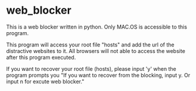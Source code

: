 # web_blocker
This is a web blocker written in python. Only MAC.OS is accessible to this program.

This program will access your root file "hosts" and add the url of the distractive websites to it. All browsers will not able to access the website after this program executed.

If you want to recover your root file (hosts), please input 'y' when the program prompts you 
"If you want to recover from the blocking, input y. Or input n for excute web blocker."

